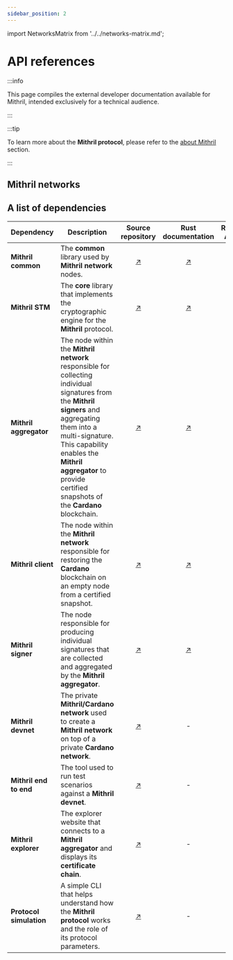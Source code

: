 ```yaml
---
sidebar_position: 2
---
```


import NetworksMatrix from '../../networks-matrix.md';

# API references

:::info

This page compiles the external developer documentation available for Mithril, intended exclusively for a technical audience.

:::

:::tip

To learn more about the **Mithril protocol**, please refer to the [about Mithril](../../mithril/intro.md) section.

:::

## Mithril networks

<NetworksMatrix />

## A list of dependencies 

| Dependency | Description | Source repository | Rust documentation | REST API
|------------|-------------|:-----------------:|:------------------:|:------------:|
| **Mithril common** | The **common** library used by **Mithril network** nodes. | [:arrow_upper_right:](https://github.com/input-output-hk/mithril/tree/main/mithril-common) | [:arrow_upper_right:](https://mithril.network/rust-doc/mithril_common/index.html) | -
| **Mithril STM** | The **core** library that implements the cryptographic engine for the **Mithril** protocol. | [:arrow_upper_right:](https://github.com/input-output-hk/mithril/tree/main/mithril-stm) | [:arrow_upper_right:](https://mithril.network/rust-doc/mithril_stm/index.html) | -
| **Mithril aggregator** | The node within the **Mithril network** responsible for collecting individual signatures from the **Mithril signers** and aggregating them into a multi-signature. This capability enables the **Mithril aggregator** to provide certified snapshots of the **Cardano** blockchain. | [:arrow_upper_right:](https://github.com/input-output-hk/mithril/tree/main/mithril-aggregator) | [:arrow_upper_right:](https://mithril.network/rust-doc/mithril_aggregator/index.html) | [:arrow_upper_right:](/aggregator-api)
| **Mithril client** | The node within the **Mithril network** responsible for restoring the **Cardano** blockchain on an empty node from a certified snapshot. | [:arrow_upper_right:](https://github.com/input-output-hk/mithril/tree/main/mithril-client-cli) | [:arrow_upper_right:](https://mithril.network/rust-doc/mithril_client/index.html) | -
| **Mithril signer** | The node responsible for producing individual signatures that are collected and aggregated by the **Mithril aggregator**. | [:arrow_upper_right:](https://github.com/input-output-hk/mithril/tree/main/mithril-signer) | [:arrow_upper_right:](https://mithril.network/rust-doc/mithril_signer/index.html) | -
| **Mithril devnet** | The private **Mithril/Cardano network** used to create a **Mithril network** on top of a private **Cardano network**. | [:arrow_upper_right:](https://github.com/input-output-hk/mithril/blob/main/mithril-test-lab/mithril-devnet) | - | -
| **Mithril end to end** | The tool used to run test scenarios against a **Mithril devnet**. | [:arrow_upper_right:](https://github.com/input-output-hk/mithril/blob/main/mithril-explorer) | - | -
| **Mithril explorer** | The explorer website that connects to a **Mithril aggregator** and displays its **certificate chain**. | [:arrow_upper_right:](https://github.com/input-output-hk/mithril/blob/main/mithril-test-lab/mithril-end-to-end) | - | -
| **Protocol simulation** | A simple CLI that helps understand how the **Mithril protocol** works and the role of its protocol parameters. | [:arrow_upper_right:](https://github.com/input-output-hk/mithril/blob/main/demo/protocol-demo) | - | -

